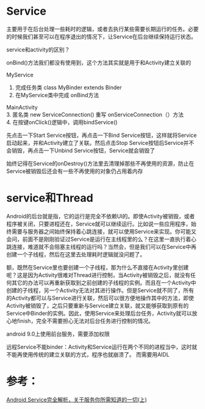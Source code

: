 # Service
主要用于在后台处理一些耗时的逻辑，或者去执行某些需要长期运行的任务。必要的时候我们甚至可以在程序退出的情况下，让Service在后台继续保持运行状态。  

service和activity的区别？  


onBind()方法我们都没有使用到，这个方法其实就是用于和Activity建立关联的  



MyService

1. 完成任务类 class MyBinder extends Binder  
2. 在MyService类中完成 onBind方法

MainActivity  
3. 匿名类 new ServiceConnection() 重写 onServiceConnection（）方法  
4. 在按键onClick()逻辑中，调用bindService()



先点击一下Start Service按钮，再点击一下Bind Service按钮，这样就将Service启动起来，并和Activity建立了关联。然后点击Stop Service按钮后Service并不会销毁，再点击一下Unbind Service按钮，Service就会销毁了

始终记得在Service的onDestroy()方法里去清理掉那些不再使用的资源，防止在Service被销毁后还会有一些不再使用的对象仍占用着内存


# service和Thread 
Android的后台就是指，它的运行是完全不依赖UI的。即使Activity被销毁，或者程序被关闭，只要进程还在，Service就可以继续运行。比如说一些应用程序，始终需要与服务器之间始终保持着心跳连接，就可以使用Service来实现。你可能又会问，前面不是刚刚验证过Service是运行在主线程里的么？在这里一直执行着心跳连接，难道就不会阻塞主线程的运行吗？当然会，但是我们可以在Service中再创建一个子线程，然后在这里去处理耗时逻辑就没问题了。



额，既然在Service里也要创建一个子线程，那为什么不直接在Activity里创建呢？这是因为Activity很难对Thread进行控制，当Activity被销毁之后，就没有任何其它的办法可以再重新获取到之前创建的子线程的实例。而且在一个Activity中创建的子线程，另一个Activity无法对其进行操作。但是Service就不同了，所有的Activity都可以与Service进行关联，然后可以很方便地操作其中的方法，即使Activity被销毁了，之后只要重新与Service建立关联，就又能够获取到原有的Service中Binder的实例。因此，使用Service来处理后台任务，Activity就可以放心地finish，完全不需要担心无法对后台任务进行控制的情况。




android 9.0上使用前台服务，需要添加权限  
<uses-permission android:name="android.permission.FOREGROUND_SERVICE" />


远程Service不能binder：Activity和Service运行在两个不同的进程当中，这时就不能再使用传统的建立关联的方式，程序也就崩溃了。
而需要用AIDL



# 参考：
[Android Service完全解析，关于服务你所需知道的一切(上)](https://blog.csdn.net/guolin_blog/article/details/11952435)